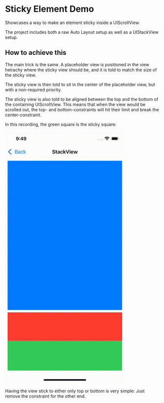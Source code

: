 # Sticky Element Demo

Showcases a way to make an element sticky inside a UIScrollView.

The project includes both a raw Auto Layout setup as well as a UIStackView setup.

## How to achieve this

The main trick is the same. A placeholder view is positioned in the view heirachy
where the sticky view should be, and it is told to match the size of the sticky view.

The sticky view is then told to sit in the center of the placeholder view, but
with a non-required priority.

The sticky view is also told to be aligned between the top and the bottom of the
containing UIScrollView. This means that when the view would be scrolled out,
the top- and bottom-constraints will hit their limit and break the center-constraint.

In this recording, the green square is the sticky square:

![Demo](Demo.gif)

Having the view stick to either only top or bottom is very simple: Just remove
the constraint for the other end.
